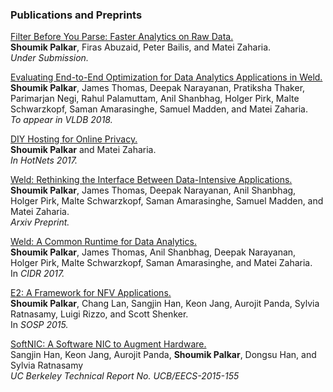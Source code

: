 ### Publications and Preprints

[Filter Before You Parse: Faster Analytics on Raw Data.](static/papers/sparser.pdf)
<br>
**Shoumik Palkar**, Firas Abuzaid, Peter Bailis, and Matei Zaharia.
<br>
_Under Submission._

[Evaluating End-to-End Optimization for Data Analytics Applications in Weld.](/)
<br>
**Shoumik Palkar**, James Thomas, Deepak Narayanan, Pratiksha Thaker, Parimarjan Negi, Rahul Palamuttam, Anil Shanbhag, Holger Pirk, Malte Schwarzkopf, Saman Amarasinghe, Samuel Madden, and Matei Zaharia.
<br>
_To appear in VLDB 2018._

[DIY Hosting for Online Privacy.](static/papers/diy.pdf)
<br>
**Shoumik Palkar** and Matei Zaharia.
<br>
_In HotNets 2017._

[Weld: Rethinking the Interface Between Data-Intensive Applications.](https://arxiv.org/abs/1709.06416)
<br>
**Shoumik Palkar**, James Thomas, Deepak Narayanan, Anil Shanbhag, Holger Pirk, Malte Schwarzkopf, Saman Amarasinghe, Samuel Madden, and Matei Zaharia.
<br>
_Arxiv Preprint._

[Weld: A Common Runtime for Data Analytics.](static/papers/cidr-weld.pdf)
<br>
**Shoumik Palkar**, James Thomas, Anil Shanbhag, Deepak Narayanan, Holger Pirk, Malte Schwarzkopf, Saman Amarasinghe, and Matei Zaharia.
<br>
In _CIDR 2017._

[E2: A Framework for NFV Applications.](static/papers/e2-sosp.pdf)
<br>
**Shoumik Palkar**, Chang Lan, Sangjin Han, Keon Jang, Aurojit Panda, Sylvia Ratnasamy, Luigi Rizzo, and Scott Shenker.
<br>
In _SOSP 2015._

[SoftNIC: A Software NIC to Augment Hardware.](http://www2.eecs.berkeley.edu/Pubs/TechRpts/2015/EECS-2015-155.pdf)
<br>
Sangjin Han, Keon Jang, Aurojit Panda, **Shoumik Palkar**, Dongsu Han, and Sylvia Ratnasamy
<br>
_UC Berkeley Technical Report No. UCB/EECS-2015-155_

